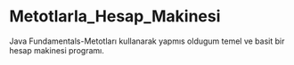 # Metotlarla_Hesap_Makinesi
Java Fundamentals-Metotları kullanarak yapmıs oldugum temel ve basit bir hesap makinesi programı.
